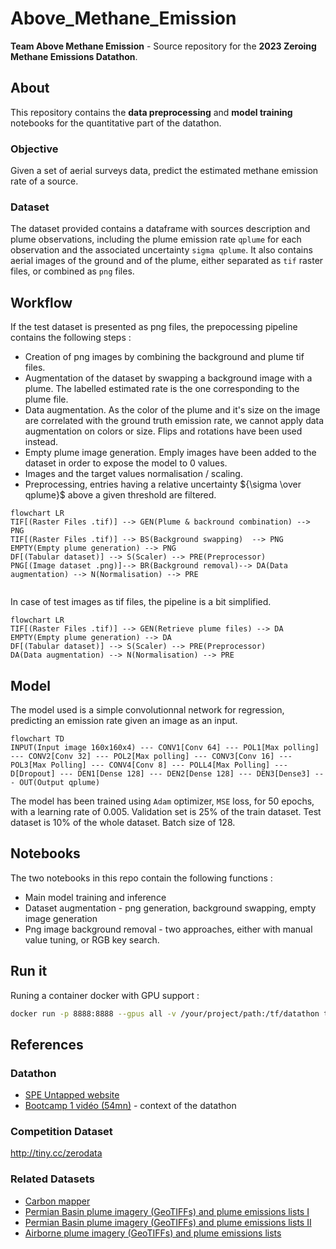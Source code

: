 # Above_Methane_Emission
**Team Above Methane Emission** - Source repository for the **2023 Zeroing Methane Emissions Datathon**.

## About
This repository contains the  **data preprocessing** and **model training** notebooks for the quantitative part of the datathon.

### Objective
Given a set of aerial surveys data, predict the estimated methane emission rate of a source.

### Dataset

The dataset provided contains a dataframe with sources description and plume observations, including the plume emission rate `qplume` for each observation and the associated uncertainty `sigma qplume`. It also contains aerial images of the ground and of the plume, either separated as `tif` raster files, or combined as `png` files. 


## Workflow

If the test dataset is presented as png files, the prepocessing pipeline contains the following steps : 

- Creation of png images by combining the background and plume tif files.
- Augmentation of the dataset by swapping a background image with a plume. The labelled estimated rate is the one corresponding to the plume file.
- Data augmentation. As the color of the plume and it's size on the image are correlated with the ground truth emission rate, we cannot apply data augmentation on colors or size. Flips and rotations have been used instead. 
- Empty plume image generation. Emply images have been added to the dataset in order to expose the model to 0 values.
- Images and the target values normalisation / scaling.
- Preprocessing, entries having a relative uncertainty ${\sigma \over qplume}$ above a given threshold are filtered.

```mermaid
flowchart LR
TIF[(Raster Files .tif)] --> GEN(Plume & backround combination) --> PNG
TIF[(Raster Files .tif)] --> BS(Background swapping)  --> PNG
EMPTY(Empty plume generation) --> PNG
DF[(Tabular dataset)] --> S(Scaler) --> PRE(Preprocessor)  
PNG[(Image dataset .png)]--> BR(Background removal)--> DA(Data augmentation) --> N(Normalisation) --> PRE


```

In case of test images as tif files, the pipeline is a bit simplified.

```mermaid
flowchart LR
TIF[(Raster Files .tif)] --> GEN(Retrieve plume files) --> DA
EMPTY(Empty plume generation) --> DA
DF[(Tabular dataset)] --> S(Scaler) --> PRE(Preprocessor)  
DA(Data augmentation) --> N(Normalisation) --> PRE

```

## Model

The model used is a simple convolutionnal network for regression, predicting an emission rate given an image as an input.

```mermaid
flowchart TD
INPUT(Input image 160x160x4) --- CONV1[Conv 64] --- POL1[Max polling] --- CONV2[Conv 32] --- POL2[Max polling] --- CONV3[Conv 16] --- POL3[Max Polling] --- CONV4[Conv 8] --- POLL4[Max Polling] --- D[Dropout] --- DEN1[Dense 128] --- DEN2[Dense 128] --- DEN3[Dense3] --- OUT(Output qplume)

```
The model has been trained using `Adam` optimizer, `MSE` loss, for 50 epochs, with a learning rate of 0.005. Validation set is 25% of the train dataset. Test dataset is 10% of the whole dataset. Batch size of 128.


## Notebooks

The two notebooks in this repo contain the following functions : 

- Main model training and inference
- Dataset augmentation - png generation, background swapping, empty image generation
- Png image background removal - two approaches, either with manual value tuning, or RGB key search. 


## Run it

Runing a container docker with GPU support :
```bash
docker run -p 8888:8888 --gpus all -v /your/project/path:/tf/datathon tensorflow/tensorflow:latest-gpu-jupyter

``` 

## References


### Datathon 

- [SPE Untapped website](https://www.speuntapped.com/welcome)
- [Bootcamp 1 vidéo (54mn)](https://www.youtube.com/watch?v=RZiK9V-5bwE ) - context of the datathon

### Competition Dataset

http://tiny.cc/zerodata 

### Related Datasets 
- [Carbon mapper](https://carbonmapper.org/data/)
- [Permian Basin plume imagery (GeoTIFFs) and plume
emissions lists I](https://doi.org/10.5281/zenodo.5610307)
- [Permian Basin plume imagery (GeoTIFFs) and plume
emissions lists II](https://doi.org/10.1021/acs.estlett.1c00173)
- [Airborne plume imagery (GeoTIFFs) and plume emissions
lists](https://doi.org/10.5281/zenodo.5606120)


